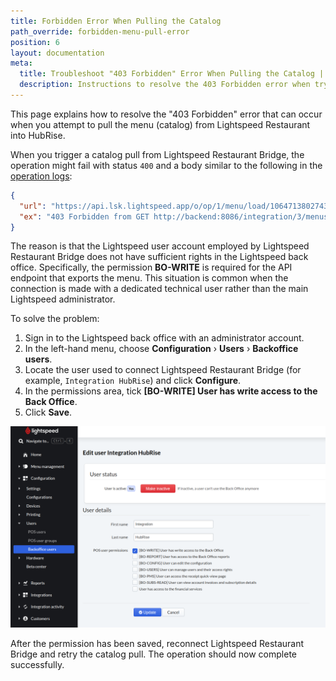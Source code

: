 ```yaml
---
title: Forbidden Error When Pulling the Catalog
path_override: forbidden-menu-pull-error
position: 6
layout: documentation
meta:
  title: Troubleshoot "403 Forbidden" Error When Pulling the Catalog | Lightspeed Restaurant | HubRise
  description: Instructions to resolve the 403 Forbidden error when trying to pull the menu from Lightspeed Restaurant into HubRise.
---
```


This page explains how to resolve the "403 Forbidden" error that can occur when you attempt to pull the menu (catalog) from Lightspeed Restaurant into HubRise.

When you trigger a catalog pull from Lightspeed Restaurant Bridge, the operation might fail with status `400` and a body similar to the following in the [operation logs](/apps/lightspeed-restaurant/user-interface#operation):

```json
{
  "url": "https://api.lsk.lightspeed.app/o/op/1/menu/load/1064713802743855",
  "ex": "403 Forbidden from GET http://backend:8086/integration/3/menus/1064713802743855"
}
```

The reason is that the Lightspeed user account employed by Lightspeed Restaurant Bridge does not have sufficient rights in the Lightspeed back office. Specifically, the permission **BO-WRITE** is required for the API endpoint that exports the menu. This situation is common when the connection is made with a dedicated technical user rather than the main Lightspeed administrator.

To solve the problem:

1. Sign in to the Lightspeed back office with an administrator account.
2. In the left-hand menu, choose **Configuration** › **Users** › **Backoffice users**.
3. Locate the user used to connect Lightspeed Restaurant Bridge (for example, `Integration HubRise`) and click **Configure**.
4. In the permissions area, tick **[BO-WRITE] User has write access to the Back Office**.
5. Click **Save**.

![Tick the BO-WRITE permission for the integration user](./images/010-2x-lightspeed-bo-write-permission.png)

After the permission has been saved, reconnect Lightspeed Restaurant Bridge and retry the catalog pull. The operation should now complete successfully.
